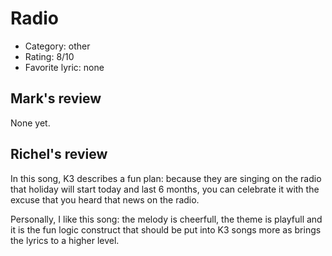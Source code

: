 # Radio

 * Category: other
 * Rating: 8/10
 * Favorite lyric: none

## Mark's review

None yet.

## Richel's review

In this song, K3 describes a fun plan: because they are singing on the
radio that holiday will start today and last 6 months, you can celebrate
it with the excuse that you heard that news on the radio.

Personally, I like this song: the melody is cheerfull, the theme is
playfull and it is the fun logic construct that should be put into K3
songs more as brings the lyrics to a higher level.
